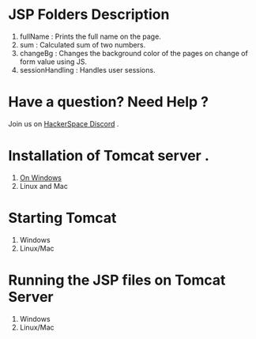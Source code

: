 # JSP Folders Description
1. fullName : Prints the full name on the page.
2. sum : Calculated sum of two numbers.
3. changeBg : Changes the background color of the pages on change of form value using JS.
4. sessionHandling : Handles user sessions. 

# Have a question? Need Help ? 
Join us on [HackerSpace Discord](https://discord.gg/5PNFxQF2nz) .
# Installation of Tomcat server .
1. [On Windows](https://github.com/HarshitRV/Java-Server-Pages/wiki/Tomcat-Window-Installation)
2. Linux and Mac

# Starting Tomcat 
1. Windows
2. Linux/Mac


# Running the JSP files on Tomcat Server
1. Windows
2. Linux/Mac

